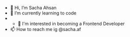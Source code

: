 - 👋 Hi, I’m Sacha Ahsan
- 🌱 I’m currently learning to code
- - 👀 I'm interested in becoming a Frontend Developer
- 📫 How to reach me ig @sacha.af

<!---
Sikoo54/Sikoo54 is a ✨ special ✨ repository because its `README.md` (this file) appears on your GitHub profile.
You can click the Preview link to take a look at your changes.
--->
